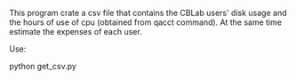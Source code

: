 
This program crate a csv file that contains the CBLab users' disk usage and the hours of use of cpu (obtained from qacct command).
At the same time estimate the expenses of each user.

Use:

python get_csv.py
